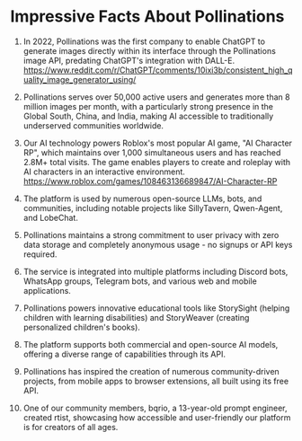 # Impressive Facts About Pollinations

1. In 2022, Pollinations was the first company to enable ChatGPT to generate images directly within its interface through the Pollinations image API, predating ChatGPT's integration with DALL-E.
https://www.reddit.com/r/ChatGPT/comments/10ixi3b/consistent_high_quality_image_generator_using/

2. Pollinations serves over 50,000 active users and generates more than 8 million images per month, with a particularly strong presence in the Global South, China, and India, making AI accessible to traditionally underserved communities worldwide.

3. Our AI technology powers Roblox's most popular AI game, "AI Character RP", which maintains over 1,000 simultaneous users and has reached 2.8M+ total visits. The game enables players to create and roleplay with AI characters in an interactive environment.
https://www.roblox.com/games/108463136689847/AI-Character-RP

4. The platform is used by numerous open-source LLMs, bots, and communities, including notable projects like SillyTavern, Qwen-Agent, and LobeChat.

5. Pollinations maintains a strong commitment to user privacy with zero data storage and completely anonymous usage - no signups or API keys required.

6. The service is integrated into multiple platforms including Discord bots, WhatsApp groups, Telegram bots, and various web and mobile applications.

7. Pollinations powers innovative educational tools like StorySight (helping children with learning disabilities) and StoryWeaver (creating personalized children's books).

8. The platform supports both commercial and open-source AI models, offering a diverse range of capabilities through its API.

9. Pollinations has inspired the creation of numerous community-driven projects, from mobile apps to browser extensions, all built using its free API.

10. One of our community members, bqrio, a 13-year-old prompt engineer, created rtist, showcasing how accessible and user-friendly our platform is for creators of all ages.
